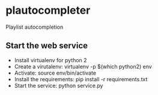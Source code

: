 plautocompleter
===============

Playlist autocompletion

Start the web service
---------------------

- Install virtualenv for python 2
- Create a virutalenv: virtualenv -p $(which python2) env
- Activate: source env/bin/activate
- Install the requirements: pip install -r requirements.txt
- Start the service: python service.py